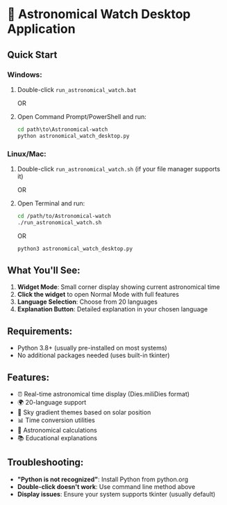 # 🌌 Astronomical Watch Desktop Application

## Quick Start

### Windows:
1. Double-click `run_astronomical_watch.bat`
   
   OR
   
2. Open Command Prompt/PowerShell and run:
   ```cmd
   cd path\to\Astronomical-watch
   python astronomical_watch_desktop.py
   ```

### Linux/Mac:
1. Double-click `run_astronomical_watch.sh` (if your file manager supports it)
   
   OR
   
2. Open Terminal and run:
   ```bash
   cd /path/to/Astronomical-watch
   ./run_astronomical_watch.sh
   ```
   
   OR
   
   ```bash
   python3 astronomical_watch_desktop.py
   ```

## What You'll See:
1. **Widget Mode**: Small corner display showing current astronomical time
2. **Click the widget** to open Normal Mode with full features
3. **Language Selection**: Choose from 20 languages
4. **Explanation Button**: Detailed explanation in your chosen language

## Requirements:
- Python 3.8+ (usually pre-installed on most systems)
- No additional packages needed (uses built-in tkinter)

## Features:
- ⏰ Real-time astronomical time display (Dies.miliDies format)
- 🌍 20-language support
- 🎨 Sky gradient themes based on solar position
- 📊 Time conversion utilities
- 🔬 Astronomical calculations
- 📚 Educational explanations

## Troubleshooting:
- **"Python is not recognized"**: Install Python from python.org
- **Double-click doesn't work**: Use command line method above
- **Display issues**: Ensure your system supports tkinter (usually default)